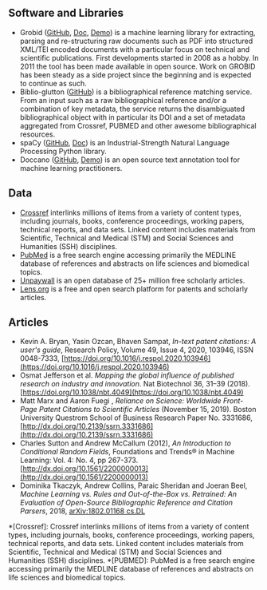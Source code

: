 [grobid-gh]:https://github.com/kermitt2/grobid
[grobid-doc]:https://grobid.readthedocs.io/en/latest/
[grobid-demo]:http://cloud.science-miner.com/grobid/
[biblio-glutton]:https://github.com/kermitt2/biblio-glutton
[spaCy-doc]:https://spacy.io/
[spaCy-gh]:https://github.com/explosion/spaCy
[doccano-gh]:https://github.com/doccano/doccano
[doccano-demo]:https://doccano.herokuapp.com/

## Software and Libraries

- Grobid ([GitHub][grobid-gh], [Doc][grobid-doc], [Demo][grobid-demo]) is a machine learning library for extracting, parsing and re-structuring raw documents such as PDF into structured XML/TEI encoded documents with a particular focus on technical and scientific publications. First developments started in 2008 as a hobby. In 2011 the tool has been made available in open source. Work on GROBID has been steady as a side project since the beginning and is expected to continue as such.
- Biblio-glutton ([GitHub][biblio-glutton]) is a bibliographical reference matching service. From an input such as a raw bibliographical reference and/or a combination of key metadata, the service returns the disambiguated bibliographical object with in particular its DOI and a set of metadata aggregated from Crossref, PUBMED and other awesome bibliographical resources.
- spaCy ([GitHub][spaCy-gh], [Doc][spaCy-doc]) is an Industrial-Strength Natural Language Processing Python library.
- Doccano ([GitHub][doccano-gh], [Demo][doccano-demo]) is an open source text annotation tool for machine learning practitioners.

## Data

- [Crossref](https://www.crossref.org) interlinks millions of items from a variety of content types, including journals, books, conference proceedings, working papers, technical reports, and data sets. Linked content includes materials from Scientific, Technical and Medical (STM) and Social Sciences and Humanities (SSH) disciplines.
- [PubMed](https://www.ncbi.nlm.nih.gov/pubmed/) is a free search engine accessing primarily the MEDLINE database of references and abstracts on life sciences and biomedical topics.
- [Unpaywall](https://unpaywall.org) is an open database of 25+ million free scholarly articles.
- [Lens.org](https://www.lens.org) is a free and open search platform for patents and scholarly articles.

## Articles

- Kevin A. Bryan, Yasin Ozcan, Bhaven Sampat, *In-text patent citations: A user's guide*, Research Policy, Volume 49, Issue 4, 2020, 103946, ISSN 0048-7333, [https://doi.org/10.1016/j.respol.2020.103946](https://doi.org/10.1016/j.respol.2020.103946)
- Osmat Jefferson et al. *Mapping the global influence of published research on industry and innovation*. Nat Biotechnol 36, 31–39 (2018). [https://doi.org/10.1038/nbt.4049](https://doi.org/10.1038/nbt.4049)
- Matt Marx and Aaron Fuegi , *Reliance on Science: Worldwide Front-Page Patent Citations to Scientific Articles* (November 15, 2019). Boston University Questrom School of Business Research Paper No. 3331686, [http://dx.doi.org/10.2139/ssrn.3331686](http://dx.doi.org/10.2139/ssrn.3331686)
- Charles Sutton and Andrew McCallum (2012), *An Introduction to Conditional Random Fields*, Foundations and Trends® in Machine Learning: Vol. 4: No. 4, pp 267-373. [http://dx.doi.org/10.1561/2200000013](http://dx.doi.org/10.1561/2200000013)
- Dominika Tkaczyk, Andrew Collins, Paraic Sheridan and Joeran Beel, *Machine Learning vs. Rules and Out-of-the-Box vs. Retrained: An Evaluation of Open-Source Bibliographic Reference and Citation Parsers*, 2018, [arXiv:1802.01168 cs.DL](https://arxiv.org/abs/1802.01168)

*[Crossref]: Crossref interlinks millions of items from a variety of content types, including journals, books, conference proceedings, working papers, technical reports, and data sets. Linked content includes materials from Scientific, Technical and Medical (STM) and Social Sciences and Humanities (SSH) disciplines.
*[PUBMED]: PubMed is a free search engine accessing primarily the MEDLINE database of references and abstracts on life sciences and biomedical topics.
